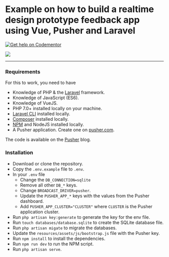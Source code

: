 # Example on how to build a realtime design prototype feedback app using Vue, Pusher and Laravel
[![Get help on Codementor](https://cdn.codementor.io/badges/get_help_github.svg)](https://www.codementor.io/neoighodaro?utm_source=github&utm_medium=button&utm_term=neoighodaro&utm_campaign=github)

![](https://www.dropbox.com/s/v57xcp41uqoyzro/Create-a-realtime-design-feedback-app-using-VueJS-Pusher-and-Laravel.gif?raw=1)

-----

### Requirements
For this to work, you need to have


- Knowledge of PHP & the [Laravel](https://laravel.com) framework.
- Knowledge of JavaScript (ES6).
- Knowledge of VueJS.
- PHP 7.0+ installed locally on your machine.
- [Laravel CLI](https://laravel.com/docs/5.5/installation#installing-laravel) installed locally.
- [Composer](https://getcomposer.org/doc/00-intro.md#installation-linux-unix-osx) installed locally.
- [NPM](https://docs.npmjs.com/cli/install) and NodeJS installed locally.
- A Pusher application. Create one on [pusher.com](https://pusher.com).

The code is available on the [Pusher](https://blog.pusher.com/author/neo) blog.

### Installation
* Download or clone the repository.
* Copy the `.env.example` file to `.env`.
* In your `.env` file
    * Change the `DB_CONNECTION=sqlite`
    * Remove all other `DB_*` keys.
    * Change `BROADCAST_DRIVER=pusher`.
    * Update the `PUSHER_APP_*` keys with the values from the Pusher dashboard.
    * Add `PUSHER_APP_CLUSTER="CLUSTER"` where `CLUSTER` is the Pusher application cluster.
* Run `php artisan key:generate` to generate the key for the env file.
* Run `touch databases/database.sqlite` to create the SQLite database file.
* Run `php artisan migate` to migrate the databases.
* Update the `resources/assets/js/bootstrap.js` file with the Pusher key.
* Run `npm install` to install the dependencies.
* Run `npm run dev` to run the NPM script.
* Run `php artisan serve`.
